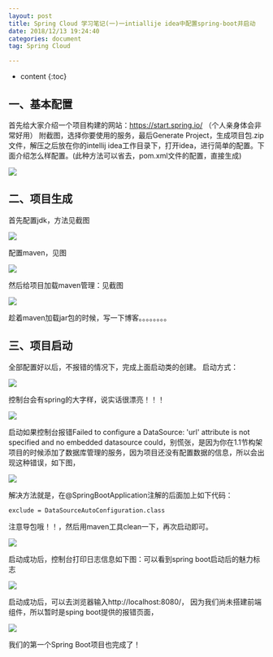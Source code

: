 ```yaml
---
layout: post
title: Spring Cloud 学习笔记(一)一intiallije idea中配置spring-boot并启动
date: 2018/12/13 19:24:40 
categories: document
tag: Spring Cloud

---
```


* content
{:toc}


## 一、基本配置 

首先给大家介绍一个项目构建的网站：https://start.spring.io/
（个人亲身体会非常好用）
附截图，选择你要使用的服务，最后Generate Project，生成项目包.zip文件，解压之后放在你的intellij idea工作目录下，打开idea，进行简单的配置。下面介绍怎么样配置。(此种方法可以省去，pom.xml文件的配置，直接生成)

![](https://i.imgur.com/xFQ3jt7.png)

## 二、项目生成

首先配置jdk，方法见截图

![](https://i.imgur.com/2yLyYkg.png)

配置maven，见图

 ![](https://i.imgur.com/OecVk0y.png)

然后给项目加载maven管理：见截图

 ![](https://i.imgur.com/iKoGdEL.png)

趁着maven加载jar包的时候，写一下博客。。。。。。。。
## 三、项目启动
全部配置好以后，不报错的情况下，完成上面启动类的创建。
启动方式：

![](https://i.imgur.com/ey1RsDs.png)

控制台会有spring的大字样，说实话很漂亮！！！

 ![](https://i.imgur.com/zcBqhfP.png)

启动如果控制台报错Failed to configure a DataSource: 'url' attribute is not specified and no embedded datasource could，别慌张，是因为你在1.1节构架项目的时候添加了数据库管理的服务，因为项目还没有配置数据的信息，所以会出现这种错误，如下图，

![](https://i.imgur.com/bAUOW6T.png)

解决方法就是，在@SpringBootApplication注解的后面加上如下代码：

`exclude = DataSourceAutoConfiguration.class`

注意导包哦！！，然后用maven工具clean一下，再次启动即可。

 ![](https://i.imgur.com/f3P60v1.png)

启动成功后，控制台打印日志信息如下图：可以看到spring boot启动后的魅力标志

 ![](https://i.imgur.com/GguAvyk.png)

启动成功后，可以去浏览器输入http://localhost:8080/， 因为我们尚未搭建前端组件，所以暂时是sping boot提供的报错页面，

 ![](https://i.imgur.com/RRsUhK0.png)

我们的第一个Spring Boot项目也完成了！


